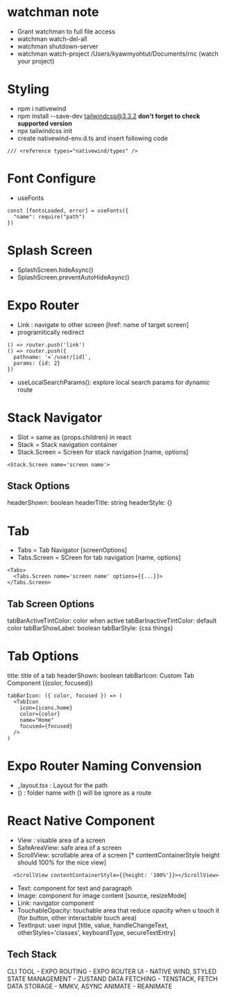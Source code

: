 # watchman note
- Grant watchman to full file access
- watchman watch-del-all
- watchman shutdown-server
- watchman watch-project  /Users/kyawmyohtut/Documents/rnc (watch your project)

# Styling

- npm i nativewind
- npm install --save-dev tailwindcss@3.3.2 **don't forget to check supported version**
- npx tailwindcss init
- create nativewind-env.d.ts and insert following code
```
/// <reference types="nativewind/types" />
```

# Font Configure

- useFonts
```
const [fontsLoaded, error] = useFonts({
  "name": require("path")
})
```

# Splash Screen

- SplashScreen.hideAsync()
- SplashScreen.preventAutoHideAsync()

# Expo Router

- Link : navigate to other screen [href: name of target screen]
- programitically redirect
```
() => router.push('link')
() => router.push({
  pathname: '=`/user/[id]`,
  params: {id: 2}
})
```
- useLocalSearchParams(): explore local search params for dynamic route


# Stack Navigator

- Slot = same as {props.children} in react
- Stack = Stack navigation container
- Stack.Screen = Screen for stack navigation [name, options]
```
<Stack.Screen name='screen name'>
```
## Stack Options
headerShown: boolean
headerTitle: string
headerStyle: {}

# Tab 

- Tabs = Tab Navigator [screenOptions]
- Tabs.Screen = SCreen for tab navigation [name, options]

```
<Tabs>
  <Tabs.Screen name='screen name' options={{...}}>
</Tabs.Screen>
```

## Tab Screen Options

tabBarActiveTintColor: color when active
tabBarInactiveTintColor: default color
tabBarShowLabel: boolean
tabBarStyle: {css things}

# Tab Options

title: title of a tab
headerShown: boolean
tabBarIcon: Custom Tab Component ({color, focused})
```
tabBarIcon: ({ color, focused }) => (
  <TabIcon
    icon={icons.home}
    color={color}
    name="Home"
    focused={focused}
  />
)
```

# Expo Router Naming Convension
- _layout.tsx : Layout for the path
- () : folder name with () will be ignore as a route


# React Native Component

- View : visable area of a screen
- SafeAreaView: safe area of a screen 
- ScrollView: scrollable area of a screen [* contentContainerStyle height should 100% for the nice view]
```
  <ScrollView contentContainerStyle={{height: '100%'}}></ScrollView>
```
- Text: component for text and paragraph
- Image: component for image content [source, resizeMode]
- Link: navigator component
- TouchableOpacity: touchable area that reduce opacity when u touch it (for button, other interactable touch area)
- TextInput: user input [title, value, handleChangeText, otherStyles='classes', keyboardType, secureTextEntry]


Tech Stack
----
CLI TOOL - EXPO
ROUTING - EXPO ROUTER
UI - NATIVE WIND, STYLED 
STATE MANAGEMENT - ZUSTAND
DATA FETCHING - TENSTACK, FETCH
DATA STORAGE - MMKV, ASYNC
ANIMATE - REANIMATE



